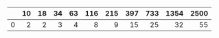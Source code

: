 |    |   10 |   18 |   34 |   63 |   116 |   215 |   397 |   733 |   1354 |   2500 |
|---:|-----:|-----:|-----:|-----:|------:|------:|------:|------:|-------:|-------:|
|  0 |    2 |    2 |    3 |    4 |     8 |     9 |    15 |    25 |     32 |     55 |